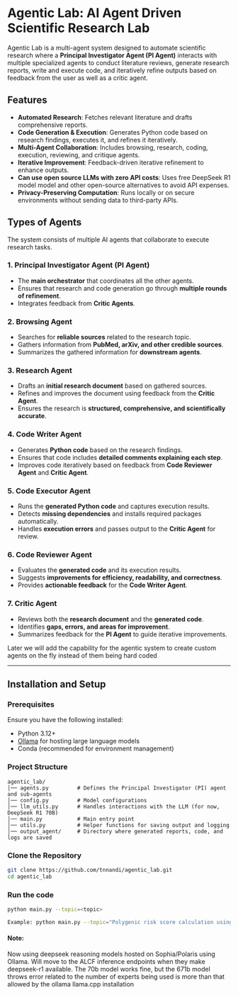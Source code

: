 # Agentic Lab: AI Agent Driven Scientific Research Lab

Agentic Lab is a multi-agent system designed to automate scientific research where a **Principal Investigator Agent (PI Agent)** interacts with multiple specialized agents to conduct literature reviews, generate research reports, write and execute code, and iteratively refine outputs based on feedback from the user as well as a critic agent.

## **Features**
- **Automated Research**: Fetches relevant literature and drafts comprehensive reports.
- **Code Generation & Execution**: Generates Python code based on research findings, executes it, and refines it iteratively.
- **Multi-Agent Collaboration**: Includes browsing, research, coding, execution, reviewing, and critique agents.
- **Iterative Improvement**: Feedback-driven iterative refinement to enhance outputs.
- **Can use open source LLMs with zero API costs**: Uses free DeepSeek R1 model model and other open-source alternatives to avoid API expenses.
- **Privacy-Preserving Computation**: Runs locally or on secure environments without sending data to third-party APIs.
## Types of Agents

The system consists of multiple AI agents that collaborate to execute research tasks.

### **1. Principal Investigator Agent (PI Agent)**
- The **main orchestrator** that coordinates all the other agents.
- Ensures that research and code generation go through **multiple rounds of refinement**.
- Integrates feedback from **Critic Agents**.

### **2. Browsing Agent**
- Searches for **reliable sources** related to the research topic.
- Gathers information from **PubMed, arXiv, and other credible sources**.
- Summarizes the gathered information for **downstream agents**.

### **3. Research Agent**
- Drafts an **initial research document** based on gathered sources.
- Refines and improves the document using feedback from the **Critic Agent**.
- Ensures the research is **structured, comprehensive, and scientifically accurate**.

### **4. Code Writer Agent**
- Generates **Python code** based on the research findings.
- Ensures that code includes **detailed comments explaining each step**.
- Improves code iteratively based on feedback from **Code Reviewer Agent** and **Critic Agent**.

### **5. Code Executor Agent**
- Runs the **generated Python code** and captures execution results.
- Detects **missing dependencies** and installs required packages automatically.
- Handles **execution errors** and passes output to the **Critic Agent** for review.

### **6. Code Reviewer Agent**
- Evaluates the **generated code** and its execution results.
- Suggests **improvements for efficiency, readability, and correctness**.
- Provides **actionable feedback** for the **Code Writer Agent**.

### **7. Critic Agent**
- Reviews both the **research document** and the **generated code**.
- Identifies **gaps, errors, and areas for improvement**.
- Summarizes feedback for the **PI Agent** to guide iterative improvements.

Later we will add the capability for the agentic system to create custom agents on the fly instead of them being hard coded

---

## **Installation and Setup**
### **Prerequisites**
Ensure you have the following installed:
- Python 3.12+
- [Ollama](https://ollama.com/) for hosting large language models
- Conda (recommended for environment management)

### **Project Structure**
```plaintext
agentic_lab/
│── agents.py         # Defines the Principal Investigator (PI) agent and sub-agents
│── config.py         # Model configurations 
│── llm_utils.py      # Handles interactions with the LLM (for now, DeepSeek R1 70B)
│── main.py           # Main entry point 
│── utils.py          # Helper functions for saving output and logging
│── output_agent/     # Directory where generated reports, code, and logs are saved
```
### **Clone the Repository**
```bash
git clone https://github.com/tnnandi/agentic_lab.git
cd agentic_lab
```

### **Run the code**
```bash
python main.py --topic=<topic> 

Example: python main.py --topic="Polygenic risk score calculation using publicly available GWAS and genotype data"
```



#### Note: 
Now using deepseek reasoning models hosted on Sophia/Polaris using Ollama. Will move to the ALCF inference endpoints when they make deepseek-r1 available.
The 70b model works fine, but the 671b model throws error related to the number of experts being used is more than that allowed by the ollama llama.cpp installation
